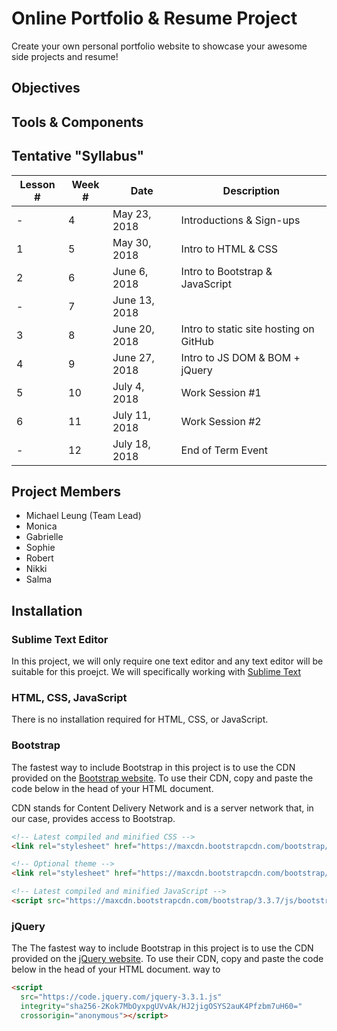 # Online Portfolio & Resume Project

Create your own personal portfolio website to showcase your awesome side projects and resume!

## Objectives


## Tools & Components


## Tentative "Syllabus"
| Lesson # | Week # | Date          | Description                                             |
| -------- | ------ | ------------- | ------------------------------------------------------- |
| -        | 4      | May 23, 2018  | Introductions & Sign-ups                                |
| 1        | 5      | May 30, 2018  | Intro to HTML & CSS                                     |
| 2        | 6      | June 6, 2018  | Intro to Bootstrap & JavaScript                         |
| -        | 7      | June 13, 2018 |                                                         |
| 3        | 8      | June 20, 2018 | Intro to static site hosting on GitHub                  |
| 4        | 9      | June 27, 2018 | Intro to JS DOM & BOM + jQuery                          |
| 5        | 10     | July 4, 2018  | Work Session #1                                         |
| 6        | 11     | July 11, 2018 | Work Session #2                                         |
| -        | 12     | July 18, 2018 | End of Term Event                                       |

## Project Members
- Michael Leung (Team Lead)
- Monica
- Gabrielle
- Sophie
- Robert
- Nikki
- Salma

## Installation

### Sublime Text Editor
In this project, we will only require one text editor and any text editor will be suitable for this proejct. We will specifically working with [Sublime Text](https://www.sublimetext.com/3)


### HTML, CSS, JavaScript
There is no installation required for HTML, CSS, or JavaScript. 

### Bootstrap
The fastest way to include Bootstrap in this project is to use the CDN provided on the [Bootstrap website](https://getbootstrap.com/docs/3.3/getting-started/). To use their CDN, copy and paste the code below in the head of your HTML document.

CDN stands for Content Delivery Network and is a server network that, in our case, provides access to Bootstrap.

```html
<!-- Latest compiled and minified CSS -->
<link rel="stylesheet" href="https://maxcdn.bootstrapcdn.com/bootstrap/3.3.7/css/bootstrap.min.css" integrity="sha384-BVYiiSIFeK1dGmJRAkycuHAHRg32OmUcww7on3RYdg4Va+PmSTsz/K68vbdEjh4u" crossorigin="anonymous">

<!-- Optional theme -->
<link rel="stylesheet" href="https://maxcdn.bootstrapcdn.com/bootstrap/3.3.7/css/bootstrap-theme.min.css" integrity="sha384-rHyoN1iRsVXV4nD0JutlnGaslCJuC7uwjduW9SVrLvRYooPp2bWYgmgJQIXwl/Sp" crossorigin="anonymous">

<!-- Latest compiled and minified JavaScript -->
<script src="https://maxcdn.bootstrapcdn.com/bootstrap/3.3.7/js/bootstrap.min.js" integrity="sha384-Tc5IQib027qvyjSMfHjOMaLkfuWVxZxUPnCJA7l2mCWNIpG9mGCD8wGNIcPD7Txa" crossorigin="anonymous"></script>
```

### jQuery
The The fastest way to include Bootstrap in this project is to use the CDN provided on the [jQuery website](https://code.jquery.com/). To use their CDN, copy and paste the code below in the head of your HTML document. way to 

```html
<script
  src="https://code.jquery.com/jquery-3.3.1.js"
  integrity="sha256-2Kok7MbOyxpgUVvAk/HJ2jigOSYS2auK4Pfzbm7uH60="
  crossorigin="anonymous"></script>
```
